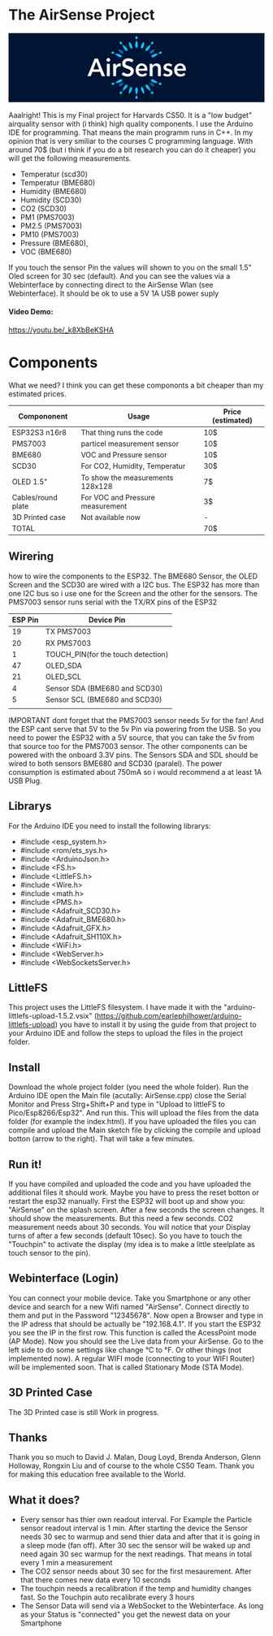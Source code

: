 # The AirSense Project
![Logo](https://github.com/Muchajoe/The-AirSense-Project/blob/main/Images/Logo3.png?raw=true)

Aaalright! This is my Final project for Harvards CS50. It is a "low budget" airquality sensor with (i think) high quality components. I use the Arduino IDE for programming. That means the main programm runs in C++. In my opinion that is very smiliar to the courses C programming language. With around 70$ (but i think if you do a bit research you can do it cheaper) you will get the following measurements.
- Temperatur (scd30)
- Temperatur (BME680)
- Humidity (BME680)
- Humidity (SCD30)
- CO2 (SCD30)
- PM1 (PMS7003)
- PM2.5 (PMS7003)
- PM10 (PMS7003)
- Pressure (BME680),
- VOC (BME680)

If you touch the sensor Pin the values will shown to you on the small 1.5" Oled screen for 30 sec (default). And you can see the values via a Webinterface by connecting direct to the AirSense Wlan (see Webinterface). It should be ok to use a 5V 1A USB power suply

#### Video Demo:
https://youtu.be/_k8XbBeKSHA

# Components
What we need? I think you can get these compononts a bit cheaper than my estimated prices.


|Compononent 	 |Usage							   |Price (estimated)
|----------------|---------------------------------|-----------------------------|
|ESP32S3 n16r8	 |That thing runs the code         |10$          |
|PMS7003		 |particel measurement sensor      |10$            |
|BME680			 |VOC and Pressure sensor          |10$|
|SCD30			 |For CO2, Humidity, Temperatur    |30$         |
|OLED 1.5"		 |To show the measurements 128x128 |7$            |
|Cables/round plate			 |For VOC and Pressure measurement |3$|
|3D Printed case |Not available now				   |-|
|TOTAL |			   |70$|

## Wirering
how to wire the components to the ESP32. The BME680 Sensor, the OLED Screen and the SCD30 are wired with a I2C bus. The ESP32 has more than one I2C bus so i use one for the Screen and the other for the sensors. The PMS7003 sensor runs serial with the TX/RX pins of the ESP32

|ESP Pin	 	 	| Device Pin
|-------------------|---------------------------------|
|19	 	            |TX PMS7003                       |
|20		 	        |RX PMS7003                       |
|1  			 	|TOUCH_PIN(for the touch detection) |
|47			 	    |OLED_SDA                           |
|21         	 	|OLED_SCL |
|4	                |Sensor SDA (BME680 and SCD30)|
|5               	|Sensor SCL (BME680 and SCD30)|
| 				|			   |

IMPORTANT dont forget that the PMS7003 sensor needs 5v for the fan! And the ESP cant serve that 5V to the 5v Pin via powering from the USB. So you need to power the ESP32 with a 5V source, that you can take the 5v from that source too for the PMS7003 sensor. The other components can be powered with the onboard 3.3V pins. The Sensors SDA and SDL should be wired to both sensors BME680 and SCD30 (paralel). The power consumption is estimated about 750mA so i would recommend a at least 1A USB Plug.


## Librarys
For the Arduino IDE you need to install the following librarys:
- #include  <esp_system.h>
- #include  <rom/ets_sys.h>
- #include  <ArduinoJson.h>
- #include  <FS.h>
- #include  <LittleFS.h>
- #include  <Wire.h>
- #include  <math.h>
- #include  <PMS.h>
- #include  <Adafruit_SCD30.h>
- #include  <Adafruit_BME680.h>
- #include  <Adafruit_GFX.h>
- #include  <Adafruit_SH110X.h>
- #include  <WiFi.h>
- #include  <WebServer.h>
- #include  <WebSocketsServer.h>

## LittleFS
This project uses the LittleFS filesystem. I have made it with the "arduino-littlefs-upload-1.5.2.vsix" (https://github.com/earlephilhower/arduino-littlefs-upload) you have to install it by using the guide from that project to your Arduino IDE and follow the steps to upload the files in the project folder.

## Install
Download the whole project folder (you need the whole folder). Run the Arduino IDE open the Main file (acutally: AirSense.cpp) close the Serial Monitor and Press Strg+Shift+P and type in "Upload to littleFS to Pico/Esp8266/Esp32". And run this. This will upload the files from the data folder (for example the index.html). If you have uploaded the files you can compile and upload the Main sketch file by clicking the compile and upload botton (arrow to the right). That will take a few minutes.

## Run it!
If you have compiled and uploaded the code and you have uploaded the additional files it should work. Maybe you have to press the reset botton or restart the esp32 manually. First the ESP32 will boot up and show you: "AirSense" on the splash screen. After a few seconds the screen changes. It should show the measurements. But this need a few seconds. CO2 measurement needs about 30 seconds. You will notice that your Display turns of after a few seconds (default 10sec). So you have to touch the "Touchpin" to activate the display (my idea is to make a little steelplate as touch sensor to the pin).

## Webinterface (Login)
You can connect your mobile device. Take you Smartphone or any other device and search for a new  Wifi named "AirSense". Connect directly to them and put in the Password "12345678". Now open a Browser and type in the IP adress that should be actually be "192.168.4.1". If you start the ESP32 you see the IP in the first row. This function is called the AcessPoint mode (AP Mode). Now you should see the Live data from your AirSense. Go to the left side to do some settings like change °C to °F. Or other things (not implemented now). A regular WIFI mode (connecting to your WIFI Router) will be implemented soon. That is called Stationary Mode (STA Mode).

## 3D Printed Case
The 3D Printed case is still Work in progress.

## Thanks
Thank you so much to David J. Malan, Doug Loyd, Brenda Anderson, Glenn Holloway, Rongxin Liu and of course to the whole CS50 Team. Thank you for making this education free available to the World.

## What it does?
- Every sensor has thier own readout interval. For Example the Particle sensor readout interval is 1 min. After starting the device the Sensor needs 30 sec to warmup and send thier data and after that it is going in a sleep mode (fan off). After 30 sec the sensor will be waked up and need again 30 sec warmup for the next readings. That means in total every 1 min a measurement
- The CO2 sensor needs about 30 sec for the first mesaurement. After that there comes new data every 10 seconds
- The touchpin needs a recalibration if the temp and humidity changes fast. So the Touchpin auto recalibrate every 3 hours
- The Sensor Data will send via a WebSocket to the Webinterface. As long as your Status is "connected" you get the newest data on your Smartphone




